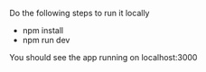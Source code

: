 Do the following steps to run it locally

- npm install
- npm run dev

You should see the app running on localhost:3000